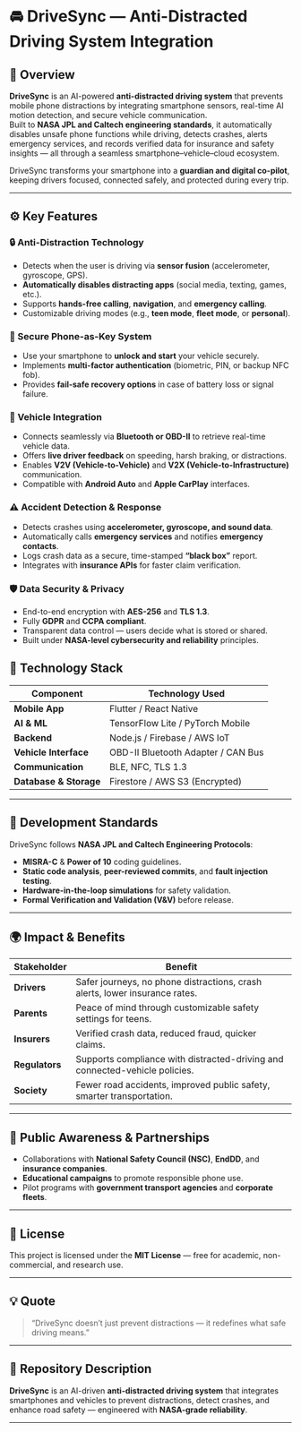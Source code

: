 # 🚘 DriveSync — Anti-Distracted Driving System Integration  

## 📖 Overview  
**DriveSync** is an AI-powered **anti-distracted driving system** that prevents mobile phone distractions by integrating smartphone sensors, real-time AI motion detection, and secure vehicle communication.  
Built to **NASA JPL and Caltech engineering standards**, it automatically disables unsafe phone functions while driving, detects crashes, alerts emergency services, and records verified data for insurance and safety insights — all through a seamless smartphone–vehicle–cloud ecosystem.  

DriveSync transforms your smartphone into a **guardian and digital co-pilot**, keeping drivers focused, connected safely, and protected during every trip.  

---

## ⚙️ Key Features  

### 🔒 Anti-Distraction Technology  
- Detects when the user is driving via **sensor fusion** (accelerometer, gyroscope, GPS).  
- **Automatically disables distracting apps** (social media, texting, games, etc.).  
- Supports **hands-free calling**, **navigation**, and **emergency calling**.  
- Customizable driving modes (e.g., **teen mode**, **fleet mode**, or **personal**).  

### 🔑 Secure Phone-as-Key System  
- Use your smartphone to **unlock and start** your vehicle securely.  
- Implements **multi-factor authentication** (biometric, PIN, or backup NFC fob).  
- Provides **fail-safe recovery options** in case of battery loss or signal failure.  

### 🚗 Vehicle Integration  
- Connects seamlessly via **Bluetooth or OBD-II** to retrieve real-time vehicle data.  
- Offers **live driver feedback** on speeding, harsh braking, or distractions.  
- Enables **V2V (Vehicle-to-Vehicle)** and **V2X (Vehicle-to-Infrastructure)** communication.  
- Compatible with **Android Auto** and **Apple CarPlay** interfaces.  

### ⚠️ Accident Detection & Response  
- Detects crashes using **accelerometer, gyroscope, and sound data**.  
- Automatically calls **emergency services** and notifies **emergency contacts**.  
- Logs crash data as a secure, time-stamped **“black box”** report.  
- Integrates with **insurance APIs** for faster claim verification.  

### 🛡️ Data Security & Privacy  
- End-to-end encryption with **AES-256** and **TLS 1.3**.  
- Fully **GDPR** and **CCPA compliant**.  
- Transparent data control — users decide what is stored or shared.  
- Built under **NASA-level cybersecurity and reliability** principles.  


## 🧠 Technology Stack  

| Component | Technology Used |
|------------|----------------|
| **Mobile App** | Flutter / React Native |
| **AI & ML** | TensorFlow Lite / PyTorch Mobile |
| **Backend** | Node.js / Firebase / AWS IoT |
| **Vehicle Interface** | OBD-II Bluetooth Adapter / CAN Bus |
| **Communication** | BLE, NFC, TLS 1.3 |
| **Database & Storage** | Firestore / AWS S3 (Encrypted) |

---

## 🚀 Development Standards  
DriveSync follows **NASA JPL and Caltech Engineering Protocols**:  
- **MISRA-C** & **Power of 10** coding guidelines.  
- **Static code analysis**, **peer-reviewed commits**, and **fault injection testing**.  
- **Hardware-in-the-loop simulations** for safety validation.  
- **Formal Verification and Validation (V&V)** before release.  

---

## 🌍 Impact & Benefits  

| Stakeholder | Benefit |
|--------------|----------|
| **Drivers** | Safer journeys, no phone distractions, crash alerts, lower insurance rates. |
| **Parents** | Peace of mind through customizable safety settings for teens. |
| **Insurers** | Verified crash data, reduced fraud, quicker claims. |
| **Regulators** | Supports compliance with distracted-driving and connected-vehicle policies. |
| **Society** | Fewer road accidents, improved public safety, smarter transportation. |

---

## 📢 Public Awareness & Partnerships  
- Collaborations with **National Safety Council (NSC)**, **EndDD**, and **insurance companies**.  
- **Educational campaigns** to promote responsible phone use.  
- Pilot programs with **government transport agencies** and **corporate fleets**.  

---

## 🧾 License  
This project is licensed under the **MIT License** — free for academic, non-commercial, and research use.

---

## 💡 Quote  
> “DriveSync doesn’t just prevent distractions — it redefines what safe driving means.”  

---

## 🔖 Repository Description  
**DriveSync** is an AI-driven **anti-distracted driving system** that integrates smartphones and vehicles to prevent distractions, detect crashes, and enhance road safety — engineered with **NASA-grade reliability**.  

---

